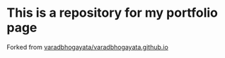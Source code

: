 # This is a repository for my portfolio page

Forked from [varadbhogayata/varadbhogayata.github.io](https://github.com/varadbhogayata/varadbhogayata.github.io)